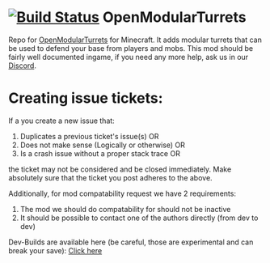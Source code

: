 [![Build Status](https://travis-ci.org/OpenModularTurretsTeam/OpenModularTurrets.svg?branch=1.12)](https://travis-ci.org/OpenModularTurretsTeam/OpenModularTurrets)
OpenModularTurrets
==================

Repo for [OpenModularTurrets](https://minecraft.curseforge.com/projects/openmodularturrets) for Minecraft. It adds modular turrets that can be used to defend your base from players and mobs. This mod should be fairly well documented ingame, if you need any more help, ask us in our [Discord](https://discord.gg/XjyBTQ9).  

Creating issue tickets:
=======================

If a you create a new issue that: 

1. Duplicates a previous ticket's issue(s) OR 
3. Does not make sense (Logically or otherwise) OR
4. Is a crash issue without a proper stack trace OR

the ticket may not be considered and be closed immediately. Make absolutely sure that the ticket you post adheres to the above.

Additionally, for mod compatability request we have 2 requirements:

1. The mod we should do compatability for should not be inactive
2. It should be possible to contact one of the authors directly (from dev to dev)
  
Dev-Builds are available here (be careful, those are experimental and can break your save): [Click here](https://jenkins.ironhide.de/job/minecraft-mods/)
